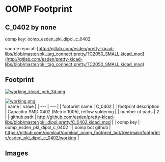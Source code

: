 # OOMP Footprint  
## C_0402  by none  
  
oomp key: oomp_esden_pkl_dipol_c_0402  
  
source repo at: [http://gitlab.com/esden/pretty-kicad-libs/blob/master/pkl_tag_connect.pretty/TC2050_SMALL.kicad_mod](http://gitlab.com/esden/pretty-kicad-libs/blob/master/pkl_tag_connect.pretty/TC2050_SMALL.kicad_mod)  
## Footprint  
  
[![working_kicad_pcb_3d.png](working_kicad_pcb_3d_600.png)](working_kicad_pcb_3d.png)  
  
[![working.png](working_600.png)](working.png)  
| name | value | 
| --- | --- | 
| footprint name | C_0402 | 
| footprint description | Capacitor SMD 0402 (Metric 1005), reflow soldering | 
| number of pads | 2 | 
| github path | http://github.com/esden/pretty-kicad-libs/blob/master/pkl_dipol.pretty/C_0402.kicad_mod | 
| oomp key | oomp_esden_pkl_dipol_c_0402 | 
| oomp bot github | https://github.com/oomlout/oomlout_oomp_footprint_bot/tree/main/footprints/esden_pkl_dipol_c_0402/working | 
## Images  
